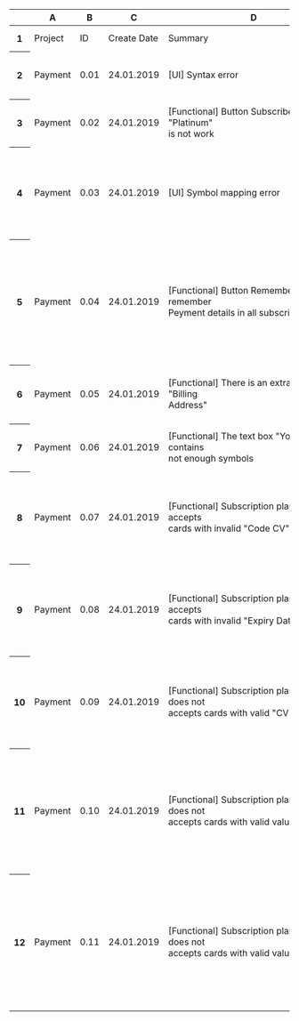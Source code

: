 <meta http-equiv="Content-Type" content="text/html; charset=utf-8"><link type="text/css" rel="stylesheet" href="resources/sheet.css" >
<div class="ritz grid-container" dir="ltr"><table class="waffle" cellspacing="0" cellpadding="0"><thead><tr><th class="row-header freezebar-origin-ltr"></th><th id="0C0" style="width:81px" class="column-headers-background">A</th><th id="0C1" style="width:42px" class="column-headers-background">B</th><th id="0C2" style="width:87px" class="column-headers-background">C</th><th id="0C3" style="width:310px" class="column-headers-background">D</th><th id="0C4" style="width:59px" class="column-headers-background">E</th><th id="0C5" style="width:53px" class="column-headers-background">F</th><th id="0C6" style="width:61px" class="column-headers-background">G</th><th id="0C7" style="width:458px" class="column-headers-background">H</th><th id="0C8" style="width:100px" class="column-headers-background">I</th><th id="0C9" style="width:100px" class="column-headers-background">J</th><th id="0C10" style="width:100px" class="column-headers-background">K</th></tr></thead><tbody><tr style='height:20px;'><th id="0R0" style="height: 20px;" class="row-headers-background"><div class="row-header-wrapper" style="line-height: 20px;">1</div></th><td class="s0" dir="ltr">Project</td><td class="s0" dir="ltr">ID</td><td class="s0" dir="ltr">Create Date</td><td class="s0" dir="ltr">Summary</td><td class="s0" dir="ltr">Status</td><td class="s0" dir="ltr">Priority</td><td class="s0" dir="ltr">Severity</td><td class="s0" dir="ltr">Description</td><td class="s0" dir="ltr">Environment</td><td class="s0" dir="ltr">Affects Version</td><td class="s0" dir="ltr">Reporter</td></tr><tr style='height:20px;'><th id="0R1" style="height: 20px;" class="row-headers-background"><div class="row-header-wrapper" style="line-height: 20px;">2</div></th><td class="s1" dir="ltr">Payment</td><td class="s1" dir="ltr">0.01</td><td class="s1" dir="ltr">24.01.2019</td><td class="s1" dir="ltr">[UI] Syntax error</td><td class="s1" dir="ltr">new</td><td class="s1" dir="ltr">Medium</td><td class="s1" dir="ltr">Minor</td><td class="s1 softmerge" dir="ltr"><div class="softmerge-inner" style="width: 455px; left: -1px;">In upper right corner of  bloc &quot;Silver&quot; present syntax error in word &quot;Popular&quot;<br>ER: Most Popular<br>AR: Most Populr</div></td><td class="s2 softmerge" dir="ltr"><div class="softmerge-inner" style="width: 198px; left: -1px;">Chrome <br>70.0.3538.102</div></td><td class="s3"></td><td class="s3"></td></tr><tr style='height:20px;'><th id="0R2" style="height: 20px;" class="row-headers-background"><div class="row-header-wrapper" style="line-height: 20px;">3</div></th><td class="s1" dir="ltr">Payment</td><td class="s1" dir="ltr">0.02</td><td class="s1" dir="ltr">24.01.2019</td><td class="s1 softmerge" dir="ltr"><div class="softmerge-inner" style="width: 307px; left: -1px;">[Functional] Button Subscribe in bloc &quot;Platinum&quot; <br>is not work</div></td><td class="s1" dir="ltr">new</td><td class="s1" dir="ltr">Higt</td><td class="s1" dir="ltr">Critical</td><td class="s1 softmerge" dir="ltr"><div class="softmerge-inner" style="width: 455px; left: -1px;">Button Subscribe in bloc &quot;Platinum&quot; does not call  required function<br>ER: Opened window &quot;Payment Details&quot;<br>AR: Window &quot;Payment Details&quot; is not open</div></td><td class="s2 softmerge" dir="ltr"><div class="softmerge-inner" style="width: 198px; left: -1px;">Chrome <br>70.0.3538.102</div></td><td class="s3"></td><td class="s3"></td></tr><tr style='height:20px;'><th id="0R3" style="height: 20px;" class="row-headers-background"><div class="row-header-wrapper" style="line-height: 20px;">4</div></th><td class="s1" dir="ltr">Payment</td><td class="s1" dir="ltr">0.03</td><td class="s1" dir="ltr">24.01.2019</td><td class="s1" dir="ltr">[UI] Symbol mapping error</td><td class="s1" dir="ltr">new</td><td class="s1" dir="ltr">Medium</td><td class="s1" dir="ltr">Minor</td><td class="s1 softmerge" dir="ltr"><div class="softmerge-inner" style="width: 455px; left: -1px;">1. Push button Subscribe in bloc Bronze<br>2. Enter in field &quot;Your name&quot; valid value.<br>3. Enter in field &quot;Card Number&quot; valid value.<br>4. Enter in field &quot;Expiry Date&quot; valid value.<br>5. Enter in field &quot;Code CV&quot; valid value.<br>6. Push button Pay<br>ER: Stripe user detected!<br>AR: Stripe user detected! 😱</div></td><td class="s2 softmerge" dir="ltr"><div class="softmerge-inner" style="width: 198px; left: -1px;">Chrome <br>70.0.3538.102</div></td><td class="s3"></td><td class="s3"></td></tr><tr style='height:20px;'><th id="0R4" style="height: 20px;" class="row-headers-background"><div class="row-header-wrapper" style="line-height: 20px;">5</div></th><td class="s1" dir="ltr">Payment</td><td class="s1" dir="ltr">0.04</td><td class="s1" dir="ltr">24.01.2019</td><td class="s1 softmerge" dir="ltr"><div class="softmerge-inner" style="width: 307px; left: -1px;">[Functional] Button Remember does not remember<br> Peyment details in all subscription plans</div></td><td class="s1" dir="ltr">new</td><td class="s1" dir="ltr">Major</td><td class="s1" dir="ltr">Medium</td><td class="s2 softmerge" dir="ltr"><div class="softmerge-inner" style="width: 2631px; left: -1px;">1. Push button Subscribe in any bloc of subscription plan<br>2. Enter in field &quot;Your name&quot; valid value.<br>3. Enter in field &quot;Card Number&quot; valid value.<br>4. Enter in field &quot;Expiry Date&quot; valid value.<br>5. Enter in field &quot;Code CV&quot; valid value.<br>6. Tick the checkbox Remember.<br>7. Push button Pay.<br>8. Push button Esc.<br>9. Push button Subscribe in any bloc of subscription plan<br>ER: Payment details is already written.<br>AR: Payment datails is empty.</div></td><td class="s4"></td><td class="s4"></td><td class="s4"></td></tr><tr style='height:20px;'><th id="0R5" style="height: 20px;" class="row-headers-background"><div class="row-header-wrapper" style="line-height: 20px;">6</div></th><td class="s1" dir="ltr">Payment</td><td class="s1" dir="ltr">0.05</td><td class="s1" dir="ltr">24.01.2019</td><td class="s1 softmerge" dir="ltr"><div class="softmerge-inner" style="width: 307px; left: -1px;">[Functional] There is an extra text box &quot;Billing<br> Address&quot;</div></td><td class="s1" dir="ltr">new</td><td class="s1" dir="ltr">Higt</td><td class="s1" dir="ltr">Major</td><td class="s2 softmerge" dir="ltr"><div class="softmerge-inner" style="width: 1556px; left: -1px;">1. Push button Subscribe in any bloc of subscription plan.<br>ER: There are Text boxes: &quot;Your name&quot;, &quot;Card Number&quot;, &quot;Expiry Date&quot;, <br>&quot;Code CV&quot;.<br>AR: There are Text boxes: &quot;Your name&quot;, &quot;Bulling Address&quot;, &quot;Card Number&quot;,<br> &quot;Expiry Date&quot;, &quot;Code CV&quot;.</div></td><td class="s4"></td><td class="s4"></td><td class="s4"></td></tr><tr style='height:20px;'><th id="0R6" style="height: 20px;" class="row-headers-background"><div class="row-header-wrapper" style="line-height: 20px;">7</div></th><td class="s1" dir="ltr">Payment</td><td class="s1" dir="ltr">0.06</td><td class="s1" dir="ltr">24.01.2019</td><td class="s1 softmerge" dir="ltr"><div class="softmerge-inner" style="width: 307px; left: -1px;">[Functional] The text box &quot;Your Name&quot;  contains <br>not enough symbols</div></td><td class="s1" dir="ltr">new</td><td class="s1" dir="ltr">Higt</td><td class="s1" dir="ltr">Medium</td><td class="s2 softmerge" dir="ltr"><div class="softmerge-inner" style="width: 1556px; left: -1px;">1. Push button Subscribe in any bloc of subscription plan.<br>2. Enter in field &quot;Your Name&quot; max number of characters.<br>ER: max numbers of characters within 25-35 symbols<br>AR: max numbers of characters within 17 symbols (this is not enough)</div></td><td class="s4"></td><td class="s4"></td><td class="s4"></td></tr><tr style='height:20px;'><th id="0R7" style="height: 20px;" class="row-headers-background"><div class="row-header-wrapper" style="line-height: 20px;">8</div></th><td class="s1" dir="ltr">Payment</td><td class="s1" dir="ltr">0.07</td><td class="s1" dir="ltr">24.01.2019</td><td class="s1 softmerge" dir="ltr"><div class="softmerge-inner" style="width: 307px; left: -1px;">[Functional] Subscription plan &quot;Bronze&quot; accepts<br> cards with invalid &quot;Code CV&quot;</div></td><td class="s1" dir="ltr">new</td><td class="s1" dir="ltr">Higt</td><td class="s1" dir="ltr">Critical</td><td class="s2 softmerge" dir="ltr"><div class="softmerge-inner" style="width: 2056px; left: -1px;">1. Push button Subscribe in bloc Bronze<br>2. Enter in field &quot;Your name&quot; valid value.<br>3. Enter in field &quot;Card Number&quot; valid value.<br>4. Enter in field &quot;Expiry Date&quot; valid value.<br>5. Enter in field &quot;Code CV&quot; invalid value.<br>6. Push button Pay<br>ER: Error massage: Charge is declined with an incorrect CV code.<br>AR: Stripe user detected! 😱</div></td><td class="s4"></td><td class="s4"></td><td class="s4"></td></tr><tr style='height:20px;'><th id="0R8" style="height: 20px;" class="row-headers-background"><div class="row-header-wrapper" style="line-height: 20px;">9</div></th><td class="s1" dir="ltr">Payment</td><td class="s1" dir="ltr">0.08</td><td class="s1" dir="ltr">24.01.2019</td><td class="s1 softmerge" dir="ltr"><div class="softmerge-inner" style="width: 307px; left: -1px;">[Functional] Subscription plan &quot;Bronze&quot; accepts<br> cards with invalid &quot;Expiry Date&quot;</div></td><td class="s1" dir="ltr">new</td><td class="s1" dir="ltr">Higt</td><td class="s1" dir="ltr">Critical</td><td class="s2 softmerge" dir="ltr"><div class="softmerge-inner" style="width: 2056px; left: -1px;">1. Push button Subscribe in bloc Bronze<br>2. Enter in field &quot;Your name&quot; valid value.<br>3. Enter in field &quot;Card Number&quot; valid value.<br>4. Enter in field &quot;Expiry Date&quot; invalid value.<br>5. Enter in field &quot;Code CV&quot; valid value.<br>6. Push button Pay<br>ER: Error massage: Charge is declined with an expired card code.<br>AR: Stripe user detected! 😱</div></td><td class="s4"></td><td class="s4"></td><td class="s4"></td></tr><tr style='height:20px;'><th id="0R9" style="height: 20px;" class="row-headers-background"><div class="row-header-wrapper" style="line-height: 20px;">10</div></th><td class="s1" dir="ltr">Payment</td><td class="s1" dir="ltr">0.09</td><td class="s1" dir="ltr">24.01.2019</td><td class="s1 softmerge" dir="ltr"><div class="softmerge-inner" style="width: 307px; left: -1px;">[Functional] Subscription plan &quot;Silver&quot; does not <br> accepts cards with valid &quot;CV Code&quot;</div></td><td class="s1" dir="ltr">new</td><td class="s1" dir="ltr">Higt</td><td class="s1" dir="ltr">Critical</td><td class="s2 softmerge" dir="ltr"><div class="softmerge-inner" style="width: 1956px; left: -1px;">1. Push button Subscribe in bloc Silver<br>2. Enter in field &quot;Your name&quot; valid value.<br>3. Enter in field &quot;Card Number&quot; valid value.<br>4. Enter in field &quot;Expiry Date&quot; valid value.<br>5. Enter in field &quot;Code CV&quot; valid value.<br>6. Push button Pay<br>ER: Stripe user detected!<br>AR: Charge is declined with a card_declined code.</div></td><td class="s4"></td><td class="s4"></td><td class="s4"></td></tr><tr style='height:20px;'><th id="0R10" style="height: 20px;" class="row-headers-background"><div class="row-header-wrapper" style="line-height: 20px;">11</div></th><td class="s1" dir="ltr">Payment</td><td class="s1" dir="ltr">0.10</td><td class="s1" dir="ltr">24.01.2019</td><td class="s1 softmerge" dir="ltr"><div class="softmerge-inner" style="width: 307px; left: -1px;">[Functional] Subscription plan &quot;Silver&quot; does not <br> accepts cards with valid values</div></td><td class="s1" dir="ltr">new</td><td class="s1" dir="ltr">Higt</td><td class="s1" dir="ltr">Critical</td><td class="s2 softmerge" dir="ltr"><div class="softmerge-inner" style="width: 3243px; left: -1px;">1. Push button Subscribe in bloc Silver<br>2. Enter in field &quot;Your name&quot; valid value.<br>3. Enter in field &quot;Card Number&quot; valid value.<br>4. Enter in field &quot;Expiry Date&quot; valid value.<br>5. Enter in field &quot;Code CV&quot; valid value.<br>6. Push button Pay<br>ER: Stripe user detected!<br>AR:Error massage: Charge is declined with a card_declined code. OR<br>Charge is declined with a processing_error code. OR<br>Charge succeeds and domestic pricing is used (other test cards use<br> international pricing). This card is only significant in countries with split pricing.</div></td><td class="s4"></td><td class="s4"></td><td class="s4"></td></tr><tr style='height:20px;'><th id="0R11" style="height: 20px;" class="row-headers-background"><div class="row-header-wrapper" style="line-height: 20px;">12</div></th><td class="s1" dir="ltr">Payment</td><td class="s1" dir="ltr">0.11</td><td class="s1" dir="ltr">24.01.2019</td><td class="s1 softmerge" dir="ltr"><div class="softmerge-inner" style="width: 307px; left: -1px;">[Functional] Subscription plan &quot;Gold&quot; does not <br> accepts cards with valid values</div></td><td class="s1" dir="ltr">new</td><td class="s1" dir="ltr">Higt</td><td class="s1" dir="ltr">Critical</td><td class="s2 softmerge" dir="ltr"><div class="softmerge-inner" style="width: 3324px; left: -1px;">1. Push button Subscribe in bloc Silver<br>2. Enter in field &quot;Your name&quot; valid value.<br>3. Enter in field &quot;Card Number&quot; valid value.<br>4. Enter in field &quot;Expiry Date&quot; valid value.<br>5. Enter in field &quot;Code CV&quot; valid value.<br>6. Push button Pay<br>ER: Stripe user detected!<br>AR:Error massage: Charge is declined with an incorrect_cvc code. OR<br>Charge is declined with a processing_error code. OR<br>Charge succeeds and funds will be added directly to your available balance<br> (bypassing your pending balance). OR<br>Charge is declined with a card_declined code.</div></td><td class="s4"></td><td class="s4"></td><td class="s4"></td></tr></tbody></table></div>
<script type='text/javascript' nonce='SPn7tPwWFrrzK4uxZ9O8vQ'>
function posObj(sheet, id, row, col, x, y) {
  var rtl = false;
  var sheetElement = document.getElementById(sheet);
  if (!sheetElement) {
    sheetElement = document.getElementById(sheet + '-grid-container');
  }
  if (sheetElement) {
    rtl = sheetElement.getAttribute('dir') == 'rtl';
  }
  var r = document.getElementById(sheet+'R'+row);
  var c = document.getElementById(sheet+'C'+col);
  if (r && c) {
    var objElement = document.getElementById(id);
    var s = objElement.style;
    var t = y;
    while (r && r != sheetElement) {
      t += r.offsetTop;
      r = r.offsetParent;
    }
    var offsetX = x;
    while (c && c != sheetElement) {
      offsetX += c.offsetLeft;
      c = c.offsetParent;
    }
    if (rtl) {
      offsetX -= objElement.offsetWidth;
    }
    s.left = offsetX + 'px';
    s.top = t + 'px';
    s.display = 'block';
    s.border = '1px solid #000000';
  }
};
function posObjs() {
};
posObjs();</script>
